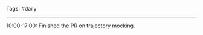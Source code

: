 Tags: #daily

---
10:00-17:00: Finished the [PR](https://github.com/Asus-Robotics-and-AI-Center/gnc-dam-c-src/pull/36) on trajectory mocking.

